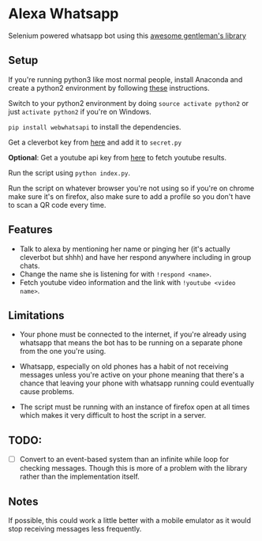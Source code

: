 # Alexa Whatsapp
Selenium powered whatsapp bot using this [awesome gentleman's library](https://github.com/mukulhase/WebWhatsAPI)

## Setup
If you're running python3 like most normal people, install Anaconda and create a python2 environment by following 
[these](https://stackoverflow.com/questions/24405561/how-to-install-2-anacondas-python-2-7-and-3-4-on-mac-os-10-9) instructions. 

Switch to your python2 environment by doing `source activate python2` or just `activate python2` if you're on Windows.


`pip install webwhatsapi` to install the dependencies.

Get a cleverbot key from [here](https://www.cleverbot.com/api/) and add it to `secret.py`
 
**Optional**: Get a youtube api key from [here](https://console.developers.google.com/apis) to fetch youtube results.

Run the script using `python index.py`.

Run the script on whatever browser you're not using so if you're on chrome make sure it's on firefox, also make sure to add 
a profile so you don't have to scan a QR code every time.

## Features
* Talk to alexa by mentioning her name or pinging her (it's actually cleverbot but shhh) and have her 
  respond anywhere including in group chats.
* Change the name she is listening for with `!respond <name>`.
* Fetch youtube video information and the link with `!youtube <video name>`.

## Limitations
* Your phone must be connected to the internet, if you're already using whatsapp 
that means the bot has to be running on a separate phone from the one you're using.

* Whatsapp, especially on old phones has a habit of not receiving messages unless you're active on your phone
meaning that there's a chance that leaving your phone with whatsapp running could eventually cause problems.

* The script must be running with an instance of firefox open at all times which makes it very difficult to host the script in a server.


## TODO:
- [ ] Convert to an event-based system than an infinite while loop for checking messages. 
Though this is more of a problem with the library rather than the implementation itself.

## Notes
If possible, this could work a little better with a mobile emulator as it would stop receiving messages less frequently. 
